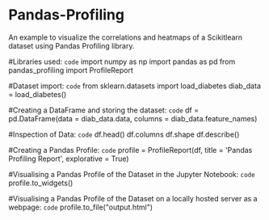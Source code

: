 # Pandas-Profiling
An example to visualize the correlations and heatmaps of a Scikitlearn dataset using Pandas Profiling library.

#Libraries used:
`code`
import numpy as np
import pandas as pd
from pandas_profiling import ProfileReport

#Dataset import:
`code`
from sklearn.datasets import load_diabetes
diab_data = load_diabetes()

#Creating a DataFrame and storing the dataset:
`code`
df = pd.DataFrame(data = diab_data.data, columns = diab_data.feature_names)

#Inspection of Data:
`code`
df.head()
df.columns
df.shape
df.describe()

#Creating a Pandas Profile:
`code`
profile = ProfileReport(df, title = 'Pandas Profiling Report', explorative = True)

#Visualising a Pandas Profile of the Dataset in the Jupyter Notebook:
`code`
profile.to_widgets()

#Visualising a Pandas Profile of the Dataset on a locally hosted server as a webpage: 
`code`
profile.to_file("output.html")
